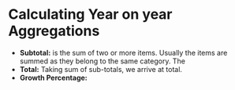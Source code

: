 # Calculating Year on year Aggregations
- __Subtotal:__ is the sum of two or more items. Usually the items are summed as they belong to the same category. The
- __Total:__ Taking sum of sub-totals, we arrive at total.
- __Growth Percentage:__  

<p align="centre"
<img src="https://render.githubusercontent.com/render/math?math=\frac{Value in X %2B 1}{Value in X} - 1">
</p>
